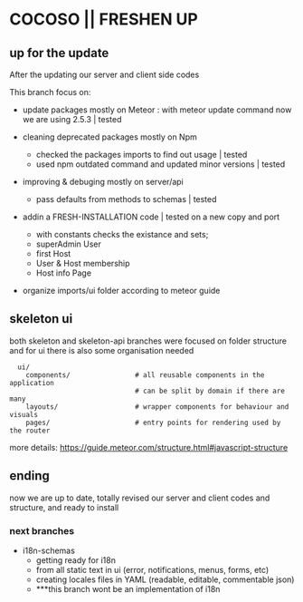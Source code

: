 # COCOSO || FRESHEN UP

## up for the update 

After the updating our server and client side codes

This branch focus on:

- update packages mostly on Meteor :
  with meteor update command now we are using 2.5.3  | tested

- cleaning deprecated packages mostly on Npm
  - checked the packages imports to find out usage | tested
  - used npm outdated command and updated minor versions | tested

- improving & debuging mostly on server/api 
  - pass defaults from methods to schemas | tested

- addin a FRESH-INSTALLATION code | tested on a new copy and port
  - with constants checks the existance and sets;
   - superAdmin User
   - first Host
   - User & Host membership
   - Host info Page

- organize imports/ui folder according to meteor guide

## skeleton ui

both skeleton and skeleton-api branches were focused on folder structure 
and for ui there is also some organisation needed 

```
  ui/
    components/                # all reusable components in the application
                               # can be split by domain if there are many
    layouts/                   # wrapper components for behaviour and visuals
    pages/                     # entry points for rendering used by the router
```

more details: https://guide.meteor.com/structure.html#javascript-structure

## ending

now we are up to date, 
totally revised our server and client codes and structure,
and ready to install 

### next branches

- i18n-schemas 
  - getting ready for i18n 
  - from all static text in ui (error, notifications, menus, forms, etc)
  - creating locales files in YAML (readable, editable, commentable json)
  - ***this branch wont be an implementation of i18n
